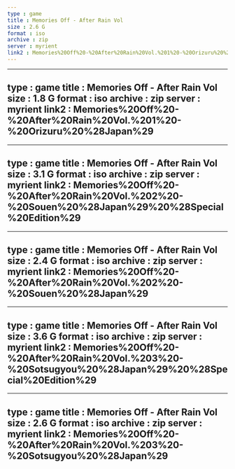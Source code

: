 ```yaml
---
type : game
title : Memories Off - After Rain Vol
size : 2.6 G
format : iso
archive : zip
server : myrient
link2 : Memories%20Off%20-%20After%20Rain%20Vol.%201%20-%20Orizuru%20%28Japan%29%20%28Special%20Edition%29
---
```

---
type : game
title : Memories Off - After Rain Vol
size : 1.8 G
format : iso
archive : zip
server : myrient
link2 : Memories%20Off%20-%20After%20Rain%20Vol.%201%20-%20Orizuru%20%28Japan%29
---
---
type : game
title : Memories Off - After Rain Vol
size : 3.1 G
format : iso
archive : zip
server : myrient
link2 : Memories%20Off%20-%20After%20Rain%20Vol.%202%20-%20Souen%20%28Japan%29%20%28Special%20Edition%29
---
---
type : game
title : Memories Off - After Rain Vol
size : 2.4 G
format : iso
archive : zip
server : myrient
link2 : Memories%20Off%20-%20After%20Rain%20Vol.%202%20-%20Souen%20%28Japan%29
---
---
type : game
title : Memories Off - After Rain Vol
size : 3.6 G
format : iso
archive : zip
server : myrient
link2 : Memories%20Off%20-%20After%20Rain%20Vol.%203%20-%20Sotsugyou%20%28Japan%29%20%28Special%20Edition%29
---
---
type : game
title : Memories Off - After Rain Vol
size : 2.6 G
format : iso
archive : zip
server : myrient
link2 : Memories%20Off%20-%20After%20Rain%20Vol.%203%20-%20Sotsugyou%20%28Japan%29
---

